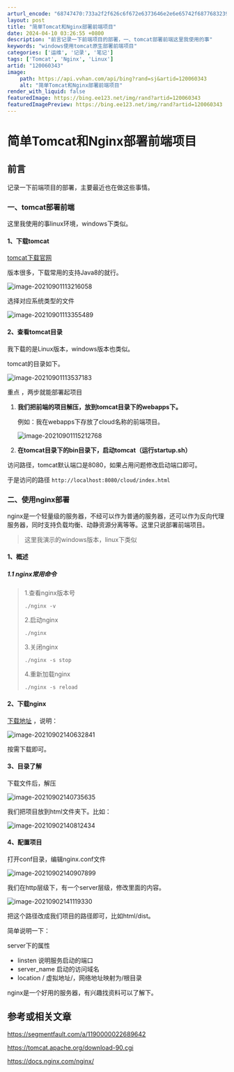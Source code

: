 ```yaml
---
arturl_encode: "68747470:733a2f2f626c6f672e6373646e2e6e65742f6877683239352f:61727469636c652f64657461696c732f313230303630333433"
layout: post
title: "简单Tomcat和Nginx部署前端项目"
date: 2024-04-10 03:26:55 +0800
description: "前言记录一下前端项目的部署，一、tomcat部署前端这里我使用的事"
keywords: "windows使用tomcat原生部署前端项目"
categories: ['运维', '记录', '笔记']
tags: ['Tomcat', 'Nginx', 'Linux']
artid: "120060343"
image:
    path: https://api.vvhan.com/api/bing?rand=sj&artid=120060343
    alt: "简单Tomcat和Nginx部署前端项目"
render_with_liquid: false
featuredImage: https://bing.ee123.net/img/rand?artid=120060343
featuredImagePreview: https://bing.ee123.net/img/rand?artid=120060343
---
```


# 简单Tomcat和Nginx部署前端项目

## 前言

记录一下前端项目的部署，主要最近也在做这些事情。

### 一、tomcat部署前端

这里我使用的事linux环境，windows下类似。

#### 1、下载tomcat

[tomcat下载官网](http://tomcat.apache.org/)

版本很多，下载常用的支持Java8的就行。

![image-20210901113216058](https://i-blog.csdnimg.cn/blog_migrate/1680db333f2536efd695e5f452317716.png)

选择对应系统类型的文件

![image-20210901113355489](https://i-blog.csdnimg.cn/blog_migrate/0a3a6a48df584036ffad897790d2519e.png)

#### 2、查看tomcat目录

我下载的是Linux版本，windows版本也类似。

tomcat的目录如下。

![image-20210901113537183](https://i-blog.csdnimg.cn/blog_migrate/abce3c9b922fbfffd4056c7f321f26d9.png)

重点
，两步就能部署起项目

1. **我们把前端的项目解压，放到tomcat目录下的webapps下。**

   例如：我在webapps下存放了cloud名称的前端项目。

   ![image-20210901115212768](https://i-blog.csdnimg.cn/blog_migrate/e75d126a79a1994f7373bdff54d02a38.png)
2. **在tomcat目录下的bin目录下，启动tomcat（运行startup.sh）**

访问路径，tomcat默认端口是8080，如果占用问题修改启动端口即可。

于是访问的路径
`http://localhost:8080/cloud/index.html`

### 二、使用nginx部署

nginx是一个轻量级的服务器，不经可以作为普通的服务器，还可以作为反向代理服务器，同时支持负载均衡、动静资源分离等等。这里只说部署前端项目。

> 这里我演示的windows版本，linux下类似

#### 1、概述

##### 1.1 nginx常用命令

> 1.查看nginx版本号
>   
> `./nginx -v`
>   
> 2.启动nginx
>   
> `./nginx`
>   
> 3.关闭nginx
>   
> `./nginx -s stop`
>   
> 4.重新加载nginx
>   
> `./nginx -s reload`

#### 2、下载nginx

[下载地址](http://nginx.org/en/download.html)
，说明：

![image-20210902140632841](https://i-blog.csdnimg.cn/blog_migrate/991f037d9823aa05fe22d00dca6e52ab.png)

按需下载即可。

#### 3、目录了解

下载文件后，解压

![image-20210902140735635](https://i-blog.csdnimg.cn/blog_migrate/82fdcee0d8ef5ebd5b8f45a44adea133.png)

我们把项目放到html文件夹下。比如：

![image-20210902140812434](https://i-blog.csdnimg.cn/blog_migrate/cfb20b05161ba5052c2e25cd0c9a8705.png)

#### 4、配置项目

打开conf目录，编辑nginx.conf文件

![image-20210902140907899](https://i-blog.csdnimg.cn/blog_migrate/2831652ad82ec63790c694fad4a8bf16.png)

我们在http层级下，有一个server层级，修改里面的内容。

![image-20210902141119330](https://i-blog.csdnimg.cn/blog_migrate/6d4f59db29d1807d70af3cd32732c7e2.png)

把这个路径改成我们项目的路径即可，比如html/dist。

简单说明一下：

server下的属性

* linsten 说明服务启动的端口
* server\_name 启动的访问域名
* location / 虚拟地址/，网络地址映射为/根目录

nginx是一个好用的服务器，有兴趣找资料可以了解下。

## 参考或相关文章

https://segmentfault.com/a/1190000022689642

https://tomcat.apache.org/download-90.cgi

https://docs.nginx.com/nginx/